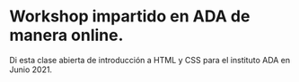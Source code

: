 # Workshop impartido en ADA de manera online.

Di esta clase abierta de introducción a HTML y CSS para el instituto ADA en Junio 2021.
